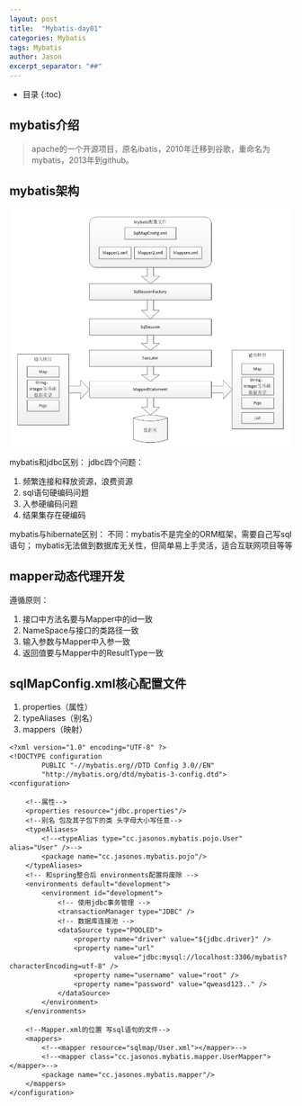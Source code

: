 ```yaml
---
layout: post
title:  "Mybatis-day01"
categories: Mybatis
tags: Mybatis
author: Jason
excerpt_separator: "##"
---
```


* 目录
{:toc}

## mybatis介绍

> apache的一个开源项目，原名ibatis，2010年迁移到谷歌，重命名为mybatis，2013年到github。

## mybatis架构

![Mybatis架构](/img/Mybatis.png)

mybatis和jdbc区别：
jdbc四个问题：
1. 频繁连接和释放资源，浪费资源
2. sql语句硬编码问题
3. 入参硬编码问题
4. 结果集存在硬编码 

mybatis与hibernate区别：
不同：mybatis不是完全的ORM框架，需要自己写sql语句；
mybatis无法做到数据库无关性，但简单易上手灵活，适合互联网项目等等

## mapper动态代理开发

遵循原则：
1. 接口中方法名要与Mapper中的id一致
2. NameSpace与接口的类路径一致
3. 输入参数与Mapper中入参一致
4. 返回值要与Mapper中的ResultType一致

## sqlMapConfig.xml核心配置文件

1. properties（属性）
2. typeAliases（别名）
3. mappers（映射）

```
<?xml version="1.0" encoding="UTF-8" ?>
<!DOCTYPE configuration
        PUBLIC "-//mybatis.org//DTD Config 3.0//EN"
        "http://mybatis.org/dtd/mybatis-3-config.dtd">
<configuration>

    <!--属性-->
    <properties resource="jdbc.properties"/>
    <!--别名 包及其子包下的类 头字母大小写任意-->
    <typeAliases>
        <!--<typeAlias type="cc.jasonos.mybatis.pojo.User" alias="User" />-->
        <package name="cc.jasonos.mybatis.pojo"/>
    </typeAliases>
    <!-- 和spring整合后 environments配置将废除 -->
    <environments default="development">
        <environment id="development">
            <!-- 使用jdbc事务管理 -->
            <transactionManager type="JDBC" />
            <!-- 数据库连接池 -->
            <dataSource type="POOLED">
                <property name="driver" value="${jdbc.driver}" />
                <property name="url"
                          value="jdbc:mysql://localhost:3306/mybatis?characterEncoding=utf-8" />
                <property name="username" value="root" />
                <property name="password" value="qweasd123.." />
            </dataSource>
        </environment>
    </environments>

    <!--Mapper.xml的位置 写sql语句的文件-->
    <mappers>
        <!--<mapper resource="sqlmap/User.xml"></mapper>-->
        <!--<mapper class="cc.jasonos.mybatis.mapper.UserMapper"></mapper>-->
        <package name="cc.jasonos.mybatis.mapper"/>
    </mappers>
</configuration>
```


